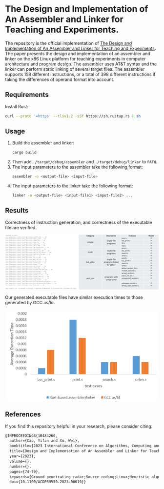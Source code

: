 # The Design and Implementation of An Assembler and Linker for Teaching and Experiments.

The repository is the official implementation of [The Design and Implementation of An Assembler and Linker for Teaching and Experiments](https://ieeexplore.ieee.org/document/10484260). The paper presents the design and implementation of an assembler and linker on the x86 Linux platform for teaching experiments in computer architecture and program design. The assembler uses AT&T syntax and the linker can perform static linking of several target files. The assembler supports 158 different instructions, or a total of 398 different instructions if taking the differences of operand format into account. 

## Requirements

Install Rust:

```sh
curl --proto '=https' --tlsv1.2 -sSf https://sh.rustup.rs | sh
```

## Usage

1. Build the assembler and linker:
   ```sh
   cargo build
   ```
2. Then add `./target/debug/assembler` and `./target/debug/linker` to `PATH`.
3. The input parameters to the assembler take the following format:
   ```sh
   assembler -o <output-file> <input-file>
   ```
4. The input parameters to the linker take the following format:
   ```sh
   linker -o <output-file> <input-file1> <input-file2> ...
   ```

## Results

Correctness of instruction generation, and correctness of the executable file are verified.

![eval](img/eval.png)

Our generated executable files have similar execution times to those generated by GCC as/ld.

![cmp](img/compare_gcc.png)

## References

If you find this repository helpful in your research, please consider citing:

```txt
@INPROCEEDINGS{10484260,
  author={Cao, Yifan and Xu, Wei},
  booktitle={2023 International Conference on Algorithms, Computing and Data Processing (ACDP)}, 
  title={Design and Implementation of An Assembler and Linker for Teaching and Experiments}, 
  year={2023},
  volume={},
  number={},
  pages={74-79},
  keywords={Ground penetrating radar;Source coding;Linux;Heuristic algorithms;Education;Geophysical measurement techniques;Computer architecture;assembler;linker;teaching experiment;Rust;ELF;x86},
  doi={10.1109/ACDP59959.2023.00019}}
```
